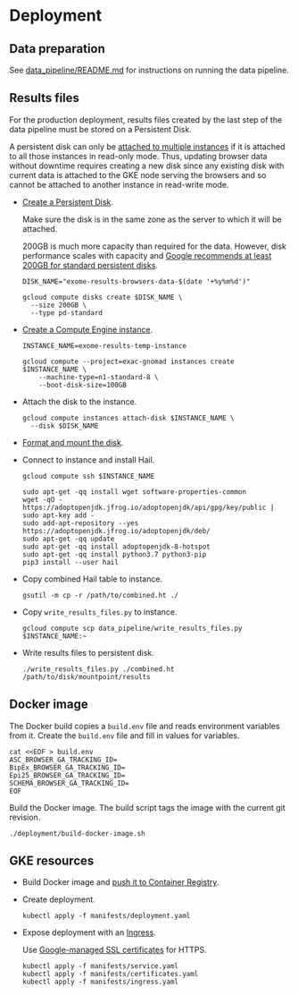 # Deployment

## Data preparation

See [data_pipeline/README.md](../data_pipeline/README.md) for instructions on running the data pipeline.

## Results files

For the production deployment, results files created by the last step of the data pipeline must be stored
on a Persistent Disk.

A persistent disk can only be [attached to multiple instances](https://cloud.google.com/compute/docs/disks/add-persistent-disk#use_multi_instances)
if it is attached to all those instances in read-only mode. Thus, updating browser data without downtime
requires creating a new disk since any existing disk with current data is attached to the GKE node serving
the browsers and so cannot be attached to another instance in read-write mode.

- [Create a Persistent Disk](https://cloud.google.com/compute/docs/disks/add-persistent-disk).

  Make sure the disk is in the same zone as the server to which it will be attached.

  200GB is much more capacity than required for the data. However, disk performance scales with capacity and
  [Google recommends at least 200GB for standard persistent disks](https://cloud.google.com/compute/docs/disks#performance).

  ```
  DISK_NAME="exome-results-browsers-data-$(date '+%y%m%d')"

  gcloud compute disks create $DISK_NAME \
    --size 200GB \
    --type pd-standard
  ```

- [Create a Compute Engine instance](https://cloud.google.com/compute/docs/instances/create-start-instance).

  ```
  INSTANCE_NAME=exome-results-temp-instance

  gcloud compute --project=exac-gnomad instances create $INSTANCE_NAME \
      --machine-type=n1-standard-8 \
      --boot-disk-size=100GB
  ```

- Attach the disk to the instance.

  ```
  gcloud compute instances attach-disk $INSTANCE_NAME \
    --disk $DISK_NAME
  ```

- [Format and mount the disk](https://cloud.google.com/compute/docs/disks/add-persistent-disk#formatting).

- Connect to instance and install Hail.

  ```
  gcloud compute ssh $INSTANCE_NAME
  ```

  ```
  sudo apt-get -qq install wget software-properties-common
  wget -qO - https://adoptopenjdk.jfrog.io/adoptopenjdk/api/gpg/key/public | sudo apt-key add -
  sudo add-apt-repository --yes https://adoptopenjdk.jfrog.io/adoptopenjdk/deb/
  sudo apt-get -qq update
  sudo apt-get -qq install adoptopenjdk-8-hotspot
  sudo apt-get -qq install python3.7 python3-pip
  pip3 install --user hail
  ```

- Copy combined Hail table to instance.

  ```
  gsutil -m cp -r /path/to/combined.ht ./
  ```

- Copy `write_results_files.py` to instance.

  ```
  gcloud compute scp data_pipeline/write_results_files.py $INSTANCE_NAME:~
  ```

- Write results files to persistent disk.

  ```
  ./write_results_files.py ./combined.ht /path/to/disk/mountpoint/results
  ```

## Docker image

The Docker build copies a `build.env` file and reads environment variables from it. Create the `build.env`
file and fill in values for variables.

```
cat <<EOF > build.env
ASC_BROWSER_GA_TRACKING_ID=
BipEx_BROWSER_GA_TRACKING_ID=
Epi25_BROWSER_GA_TRACKING_ID=
SCHEMA_BROWSER_GA_TRACKING_ID=
EOF
```

Build the Docker image. The build script tags the image with the current git revision.

```
./deployment/build-docker-image.sh
```

## GKE resources

- Build Docker image and [push it to Container Registry](https://cloud.google.com/container-registry/docs/pushing-and-pulling).

- Create deployment.

  ```
  kubectl apply -f manifests/deployment.yaml
  ```

- Expose deployment with an [Ingress](https://cloud.google.com/kubernetes-engine/docs/concepts/ingress).

  Use [Google-managed SSL certificates](https://cloud.google.com/kubernetes-engine/docs/how-to/managed-certs)
  for HTTPS.

  ```
  kubectl apply -f manifests/service.yaml
  kubectl apply -f manifests/certificates.yaml
  kubectl apply -f manifests/ingress.yaml
  ```
